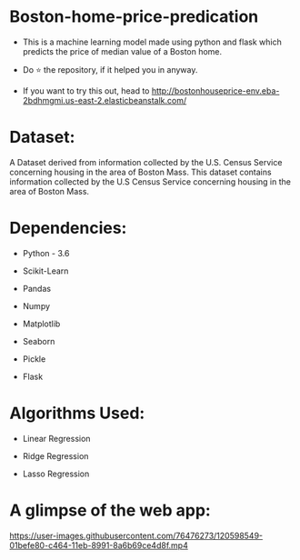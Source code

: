 # Boston-home-price-predication

 * This is a machine learning model made using python and flask which predicts the price of median value of a Boston home.
 
 * Do ⭐ the repository, if it helped you in anyway.
 
 * If you want to try this out, head to http://bostonhouseprice-env.eba-2bdhmgmi.us-east-2.elasticbeanstalk.com/
 
 # Dataset:
 
 A Dataset derived from information collected by the U.S. Census Service concerning housing in the area of Boston Mass. This dataset contains information collected by the U.S Census Service concerning housing in the area of Boston Mass.
 
 # Dependencies:
 
 * Python - 3.6
 
 * Scikit-Learn
 
 * Pandas
 
 * Numpy
 
 * Matplotlib
 
 * Seaborn
 
 * Pickle 
 
 * Flask
 
 # Algorithms Used:
 
 * Linear Regression
 
 * Ridge Regression
 
 * Lasso Regression
 
 # A glimpse of the web app:
 
https://user-images.githubusercontent.com/76476273/120598549-01befe80-c464-11eb-8991-8a6b69ce4d8f.mp4

